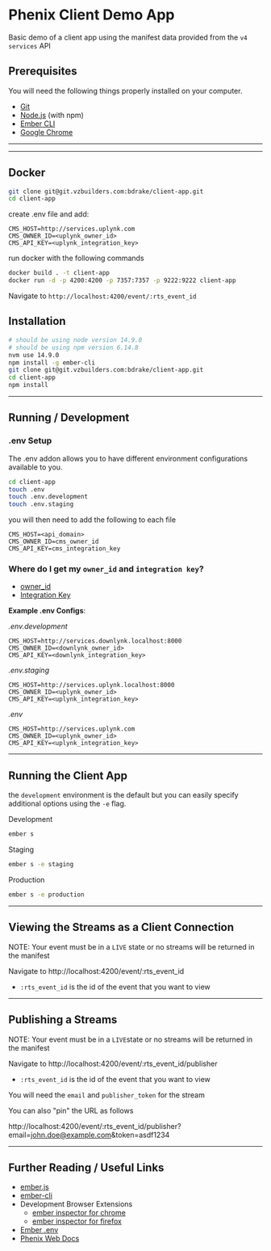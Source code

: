 # Phenix Client Demo App

Basic demo of a client app using the manifest data provided
from the `v4 services` API

## Prerequisites

You will need the following things properly installed on your computer.

* [Git](https://git-scm.com/)
* [Node.js](https://nodejs.org/) (with npm)
* [Ember CLI](https://ember-cli.com/)
* [Google Chrome](https://google.com/chrome/)

---

---

## Docker
```bash
git clone git@git.vzbuilders.com:bdrake/client-app.git
cd client-app
```
create .env file and add:

```
CMS_HOST=http://services.uplynk.com
CMS_OWNER_ID=<uplynk_owner_id>
CMS_API_KEY=<uplynk_integration_key>
```
run docker with the following commands

```bash
docker build . -t client-app
docker run -d -p 4200:4200 -p 7357:7357 -p 9222:9222 client-app
```

Navigate to `http://localhost:4200/event/:rts_event_id`

## Installation

```bash
# should be using node version 14.9.0
# should be using npm version 6.14.8
nvm use 14.9.0
npm install -g ember-cli
git clone git@git.vzbuilders.com:bdrake/client-app.git
cd client-app
npm install
```

---

## Running / Development

### .env Setup

The .env addon allows you to have different environment configurations available to you.

```bash
cd client-app
touch .env
touch .env.development
touch .env.staging
```

you will then need to add the following to each file

```
CMS_HOST=<api_domain>
CMS_OWNER_ID=cms_owner_id
CMS_API_KEY=cms_integration_key
```

### Where do I get my `owner_id` and `integration key`?
* [owner_id](https://cms.uplynk.com/static/cms2/index.html#/settings/)
* [Integration Key](https://cms.uplynk.com/static/cms2/index.html#/settings/integration-keys)

**Example .env Configs**:

_.env.development_
```
CMS_HOST=http://services.downlynk.localhost:8000
CMS_OWNER_ID=<downlynk_owner_id>
CMS_API_KEY=<downlynk_integration_key>
```

_.env.staging_
```
CMS_HOST=http://services.uplynk.localhost:8000
CMS_OWNER_ID=<uplynk_owner_id>
CMS_API_KEY=<uplynk_integration_key>
```

_.env_
```
CMS_HOST=http://services.uplynk.com
CMS_OWNER_ID=<uplynk_owner_id>
CMS_API_KEY=<uplynk_integration_key>
```

---

## Running the Client App

the `development` environment is the default but you can easily specify additional options using the `-e` flag.

Development
```bash
ember s
```

Staging
```bash
ember s -e staging
```

Production
```bash
ember s -e production
```

---

## Viewing the Streams as a Client Connection

NOTE: Your event must be in a `LIVE` state or no streams will be returned in the manifest

Navigate to http://localhost:4200/event/:rts_event_id

* `:rts_event_id` is the id of the event that you want to view

___


## Publishing a Streams

NOTE: Your event must be in a `LIVE`state or no streams will be returned in the manifest

Navigate to http://localhost:4200/event/:rts_event_id/publisher

* `:rts_event_id` is the id of the event that you want to view

You will need the `email` and `publisher_token` for the stream

You can also "pin" the URL as follows

http://localhost:4200/event/:rts_event_id/publisher?email=john.doe@example.com&token=asdf1234

---

## Further Reading / Useful Links

* [ember.js](https://emberjs.com/)
* [ember-cli](https://ember-cli.com/)
* Development Browser Extensions
  * [ember inspector for chrome](https://chrome.google.com/webstore/detail/ember-inspector/bmdblncegkenkacieihfhpjfppoconhi)
  * [ember inspector for firefox](https://addons.mozilla.org/en-US/firefox/addon/ember-inspector/)
* [Ember .env](https://github.com/fivetanley/ember-cli-dotenv)
* [Phenix Web Docs](https://phenixrts.com/docs/web/)